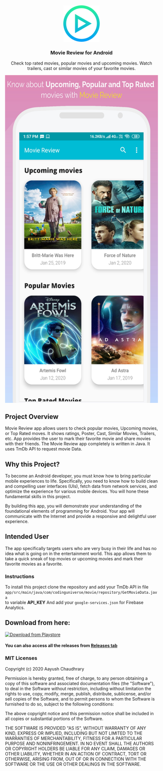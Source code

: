 <p align="center">
   <a href="#">
    <img src="https://github.com/aayush287/Movie-Review/blob/master/app/src/main/res/mipmap-xxxhdpi/ic_launcher.png" alt="Logo" width="120" height="120">
  </a>
   <h3 align="center">Movie Review for Android</h3>
    <p align="center">
    Check top rated movies, popular movies and upcoming movies. Watch trailers, cast or similar movies of your favorite movies.
   </p>
 </p>
 <a href="#">
    <img src="https://github.com/aayush287/Movie-Review/blob/master/Screenshot/1-6%20inch%20-%20Nexus%206-screen__1.jpg?raw=true" alt="Logo" width="720" height="1080">
  </a>





##  Project Overview
Movie Review app allows users to check popular movies, Upcoming movies, or Top Rated moves. It shows ratings, Poster, Cast, Similar Movies,
Trailers, etc. App provides the user to mark their favorite movie and share movies with their friends.
The Movie Review app completely is written in Java. It uses TmDb API to request movie Data.


## Why this Project?
To become an Android developer, you must know how to bring particular mobile experiences to life.
Specifically, you need to know how to build clean and compelling user interfaces (UIs), fetch data from network services, and optimize the
experience for various mobile devices. You will hone these fundamental skills in this project.


By building this app, you will demonstrate your understanding of the foundational elements of programming for Android. Your app will
communicate with the Internet and provide a responsive and delightful user experience.

## Intended User
The app specifically targets users who are very busy in their life and has no idea what is going on in the entertainment world.
This app allows them to take a quick sneak of top movies or upcoming movies and mark their favorite movies as a favorite.

### Instructions
To install this project clone the repository and add your TmDb API in file `app/src/main/java/com/codinguniverse/movie/repository/GetMovieData.java` <br>
to variable __API_KEY__
And add your `google-services.json` for Firebase Analytics.

## Download from here:

<a href='https://play.google.com/store/apps/details?id=com.codinguniverse.moviewreview' target='_blank'>
    <img height='150' style='border:0px;height:150px;' src='https://play.google.com/intl/en_us/badges/static/images/badges/en_badge_web_generic.png' border='0' alt='Download from Playstore' />   </a>
  
<h4>You can also access all the releases from <a href="https://github.com/aayush287/Movie-Review/releases">Releases tab</a></h3>

### MIT Licenses
Copyright (c) 2020 Aayush Chaudhrary

Permission is hereby granted, free of charge, to any person obtaining a copy
of this software and associated documentation files (the "Software"), to deal
in the Software without restriction, including without limitation the rights
to use, copy, modify, merge, publish, distribute, sublicense, and/or sell
copies of the Software, and to permit persons to whom the Software is
furnished to do so, subject to the following conditions:

The above copyright notice and this permission notice shall be included in all
copies or substantial portions of the Software.

THE SOFTWARE IS PROVIDED "AS IS", WITHOUT WARRANTY OF ANY KIND, EXPRESS OR
IMPLIED, INCLUDING BUT NOT LIMITED TO THE WARRANTIES OF MERCHANTABILITY,
FITNESS FOR A PARTICULAR PURPOSE AND NONINFRINGEMENT. IN NO EVENT SHALL THE
AUTHORS OR COPYRIGHT HOLDERS BE LIABLE FOR ANY CLAIM, DAMAGES OR OTHER
LIABILITY, WHETHER IN AN ACTION OF CONTRACT, TORT OR OTHERWISE, ARISING FROM,
OUT OF OR IN CONNECTION WITH THE SOFTWARE OR THE USE OR OTHER DEALINGS IN THE
SOFTWARE.
